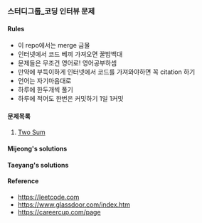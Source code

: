 ### 스터디그룹_코딩 인터뷰 문제 

#### Rules
- 이 repo에서는 merge 금물 
- 인터넷에서 코드 베껴 가져오면 꿀밤백대
- 문제들은 무조건 영어로! 영어공부하셈
- 만약에 부득이하게 인터넷에서 코드를 가져와야하면 꼭 citation 하기
- 언어는 자기마음대로 
- 하루에 한두개씩 풀기 
- 하루에 적어도 한번은 커밋하기 1일 1커밋


#### 문제목록
1. [Two Sum](https://github.com/halfundecided/codingInterview_StudyGroup/blob/master/interview_problems/1_TwoSum.md)


#### Mijeong's solutions

#### Taeyang's solutions


#### Reference
- https://leetcode.com
- https://www.glassdoor.com/index.htm
- https://careercup.com/page 
